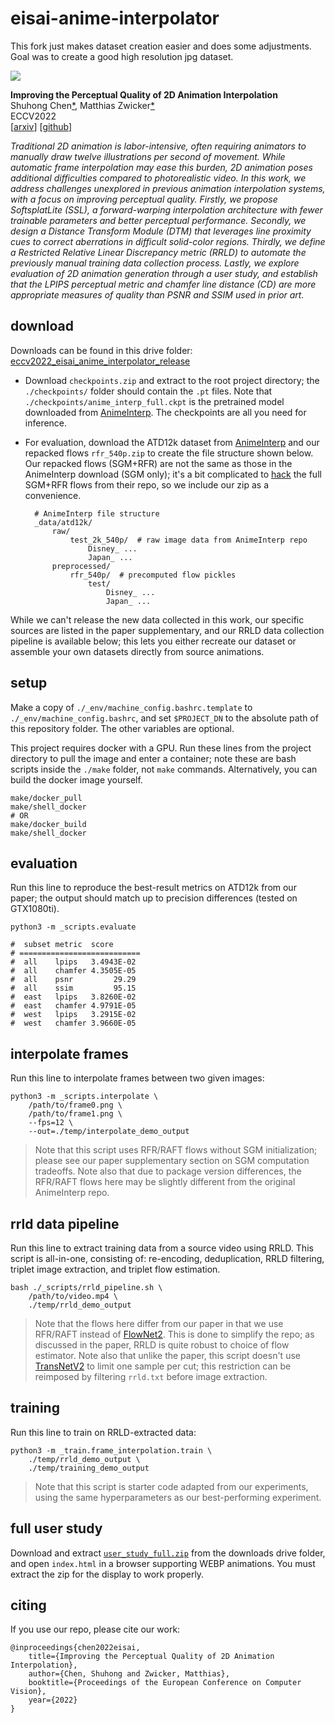 


eisai-anime-interpolator
========================

This fork just makes dataset creation easier and does some adjustments. Goal was to create a good high resolution jpg dataset.

![](./supplementary/teaser.png)


**Improving the Perceptual Quality of 2D Animation Interpolation**  
Shuhong Chen[\*](https://shuhongchen.github.io/), Matthias Zwicker[\*](https://www.cs.umd.edu/~zwicker/)  
ECCV2022  
\[[arxiv](https://arxiv.org/abs/2111.12792)\]
\[[github](https://github.com/ShuhongChen/eisai-anime-interpolator)\]  

*Traditional 2D animation is labor-intensive, often requiring animators to manually draw twelve illustrations per second of movement.  While automatic frame interpolation may ease this burden, 2D animation poses additional difficulties compared to photorealistic video.  In this work, we address challenges unexplored in previous animation interpolation systems, with a focus on improving perceptual quality.  Firstly, we propose SoftsplatLite (SSL), a forward-warping interpolation architecture with fewer trainable parameters and better perceptual performance.  Secondly, we design a Distance Transform Module (DTM) that leverages line proximity cues to correct aberrations in difficult solid-color regions.  Thirdly, we define a Restricted Relative Linear Discrepancy metric (RRLD) to automate the previously manual training data collection process.  Lastly, we explore evaluation of 2D animation generation through a user study, and establish that the LPIPS perceptual metric and chamfer line distance (CD) are more appropriate measures of quality than PSNR and SSIM used in prior art.*


## download

Downloads can be found in this drive folder: [eccv2022_eisai_anime_interpolator_release](https://drive.google.com/drive/folders/1AiZVgGej7Tpn95ats6967neIEPdShxWy?usp=sharing)

* Download `checkpoints.zip` and extract to the root project directory; the `./checkpoints/` folder should contain the `.pt` files.  Note that `./checkpoints/anime_interp_full.ckpt` is the pretrained model downloaded from [AnimeInterp](https://github.com/lisiyao21/AnimeInterp).  The checkpoints are all you need for inference.
* For evaluation, download the ATD12k dataset from [AnimeInterp](https://github.com/lisiyao21/AnimeInterp) and our repacked flows `rfr_540p.zip` to create the file structure shown below.  Our repacked flows (SGM+RFR) are not the same as those in the AnimeInterp download (SGM only); it's a bit complicated to [hack](https://github.com/lisiyao21/AnimeInterp/blob/b38358335fcd7361a199c1f7d899d457724ecee0/test_anime_sequence_one_by_one.py#L127) the full SGM+RFR flows from their repo, so we include our zip as a convenience.

        # AnimeInterp file structure
        _data/atd12k/
            raw/
                test_2k_540p/  # raw image data from AnimeInterp repo
                    Disney_ ...
                    Japan_ ...
            preprocessed/
                rfr_540p/  # precomputed flow pickles
                    test/
                        Disney_ ...
                        Japan_ ...

While we can't release the new data collected in this work, our specific sources are listed in the paper supplementary, and our RRLD data collection pipeline is available below; this lets you either recreate our dataset or assemble your own datasets directly from source animations.


## setup

Make a copy of `./_env/machine_config.bashrc.template` to `./_env/machine_config.bashrc`, and set `$PROJECT_DN` to the absolute path of this repository folder.  The other variables are optional.

This project requires docker with a GPU.  Run these lines from the project directory to pull the image and enter a container; note these are bash scripts inside the `./make` folder, not `make` commands.  Alternatively, you can build the docker image yourself.

    make/docker_pull
    make/shell_docker
    # OR
    make/docker_build
    make/shell_docker


## evaluation

Run this line to reproduce the best-result metrics on ATD12k from our paper; the output should match up to precision differences (tested on GTX1080ti).

    python3 -m _scripts.evaluate

    #  subset metric  score      
    # ===========================
    #  all    lpips   3.4943E-02 
    #  all    chamfer 4.3505E-05 
    #  all    psnr         29.29 
    #  all    ssim         95.15 
    #  east   lpips   3.8260E-02 
    #  east   chamfer 4.9791E-05 
    #  west   lpips   3.2915E-02 
    #  west   chamfer 3.9660E-05


## interpolate frames

Run this line to interpolate frames between two given images:

    python3 -m _scripts.interpolate \
        /path/to/frame0.png \
        /path/to/frame1.png \
        --fps=12 \
        --out=./temp/interpolate_demo_output

> Note that this script uses RFR/RAFT flows without SGM initialization; please see our paper supplementary section on SGM computation tradeoffs.  Note also that due to package version differences, the RFR/RAFT flows here may be slightly different from the original AnimeInterp repo.


## rrld data pipeline

Run this line to extract training data from a source video using RRLD.  This script is all-in-one, consisting of: re-encoding, deduplication, RRLD filtering, triplet image extraction, and triplet flow estimation.

    bash ./_scripts/rrld_pipeline.sh \
        /path/to/video.mp4 \
        ./temp/rrld_demo_output

> Note that the flows here differ from our paper in that we use RFR/RAFT instead of [FlowNet2](https://github.com/NVIDIA/flownet2-pytorch).  This is done to simplify the repo; as discussed in the paper, RRLD is quite robust to choice of flow estimator.  Note also that unlike the paper, this script doesn't use [TransNetV2](https://github.com/soCzech/TransNetV2) to limit one sample per cut; this restriction can be reimposed by filtering `rrld.txt` before image extraction.


## training

Run this line to train on RRLD-extracted data:

    python3 -m _train.frame_interpolation.train \
        ./temp/rrld_demo_output \
        ./temp/training_demo_output

> Note that this script is starter code adapted from our experiments, using the same hyperparameters as our best-performing experiment.


## full user study

Download and extract [`user_study_full.zip`](https://drive.google.com/file/d/1HzcjJpBq0ILBDofY5nkNnzZhHxrK5HVO/view?usp=sharing) from the downloads drive folder, and open `index.html` in a browser supporting WEBP animations.  You must extract the zip for the display to work properly.


## citing

If you use our repo, please cite our work:

    @inproceedings{chen2022eisai,
        title={Improving the Perceptual Quality of 2D Animation Interpolation},
        author={Chen, Shuhong and Zwicker, Matthias},
        booktitle={Proceedings of the European Conference on Computer Vision},
        year={2022}
    }







